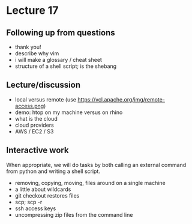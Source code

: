 # Lecture 17

## Following up from questions

* thank you!
* describe why vim
* i will make a glossary / cheat sheet
* structure of a shell script; is the shebang


## Lecture/discussion

* local versus remote (use https://vcl.apache.org/img/remote-access.png)
* demo: htop on my machine versus on rhino
* what is the cloud
* cloud providers
* AWS / EC2 / S3


## Interactive work

When appropriate, we will do tasks by both calling an external command from python and writing a shell script.

* removing, copying, moving, files around on a single machine
* a little about wildcards
* git checkout restores files
* scp; scp -r
* ssh access keys
* uncompressing zip files from the command line

